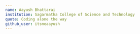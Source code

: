 ```yaml
---
name: Aayush Bhattarai
institution: Sagarmatha College of Science and Technology
quote: Coding alone the way
github_user: itsmeaayush
---
```

